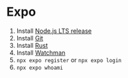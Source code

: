 # Expo

1. Install [Node.js LTS release](https://nodejs.org/en/)
2. Install [Git](https://git-scm.com)
3. Install [Rust](https://rust-lang.org)
4. Install [Watchman](https://facebook.github.io/watchman/docs/install#buildinstall)
5. `npx expo register` or `npx expo login`
6. `npx expo whoami`
